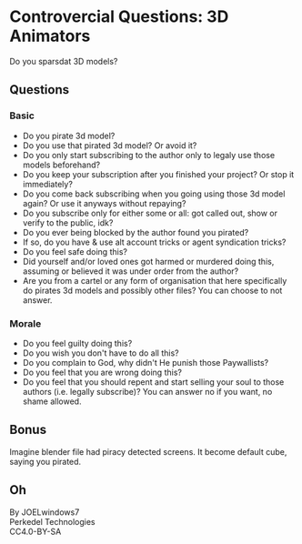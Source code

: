 # Controvercial Questions: 3D Animators

Do you sparsdat 3D models?

## Questions

### Basic
- Do you pirate 3d model?
- Do you use that pirated 3d model? Or avoid it?
- Do you only start subscribing to the author only to legaly use those models beforehand?
- Do you keep your subscription after you finished your project? Or stop it immediately?
- Do you come back subscribing when you going using those 3d model again? Or use it anyways without repaying?
- Do you subscribe only for either some or all: got called out, show or verify to the public, idk?
- Do you ever being blocked by the author found you pirated?
- If so, do you have & use alt account tricks or agent syndication tricks?
- Do you feel safe doing this?
- Did yourself and/or loved ones got harmed or murdered doing this, assuming or believed it was under order from the author?
- Are you from a cartel or any form of organisation that here specifically do pirates 3d models and possibly other files? You can choose to not answer.

### Morale

- Do you feel guilty doing this?
- Do you wish you don't have to do all this?
- Do you complain to God, why didn't He punish those Paywallists?
- Do you feel that you are wrong doing this?
- Do you feel that you should repent and start selling your soul to those authors (i.e. legally subscribe)? You can answer no if you want, no shame allowed.

## Bonus
Imagine blender file had piracy detected screens. It become default cube, saying you pirated.

## Oh

By JOELwindows7  
Perkedel Technologies  
CC4.0-BY-SA